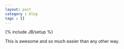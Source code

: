 ```yaml
---
layout: post
category : blog
tags : []
---
```

{% include JB/setup %}

This is awesome and so much easier than any other way.